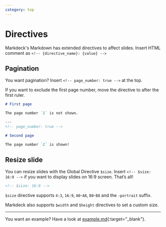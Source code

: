 ```yaml
---
category: top
---
```


<div class="col-xs-12" markdown="1">

# Directives

Markdeck's Markdown has extended directives to affect slides. Insert HTML comment as `<!-- {directive_name}: {value} -->`

</div>
<div class="col-xs-12 col-sm-6" markdown="1">

## Pagination

You want pagination? Insert `<!-- page_number: true -->` at the top.

If you want to exclude the first page number, move the directive to after the first ruler.

```markdown
# First page

The page number `1` is not shown.

---
<!-- page_number: true -->

# Second page

The page number `2` is shown!
```

</div>
<div class="col-xs-12 col-sm-6" markdown="1">

## Resize slide

You can resize slides with the Global Directive `$size`.
Insert `<!-- $size: 16:9 -->` if you want to display slides on 16:9 screen. That’s all!

```html
<!-- $size: 16:9 -->
```

`$size` directive supports `4:3`, `16:9`, `A0`-`A8`, `B0`-`B8` and the `-portrait` suffix.

Markdeck also supports `$width` and `$height` directives to set a custom size.

</div>
<div class="col-xs-12" markdown="1">

---

You want an example? Have a look at [example.md](https://raw.githubusercontent.com/dolfelt/markdeck/master/example.md){:target="_blank"}.

</div>
